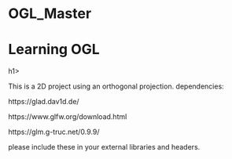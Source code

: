# OGL_Master
<h1>Learning OGL</h1>h1>

This is a 2D project using an orthogonal projection.
dependencies:

<p>https://glad.dav1d.de/</p>
<p>https://www.glfw.org/download.html</p>
<p>https://glm.g-truc.net/0.9.9/</p>

please include these in your external libraries and headers. 
